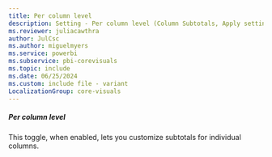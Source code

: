 ```yaml
---
title: Per column level
description: Setting - Per column level (Column Subtotals, Apply settings to, Per column level)
ms.reviewer: juliacawthra
author: JulCsc
ms.author: miguelmyers
ms.service: powerbi
ms.subservice: pbi-corevisuals
ms.topic: include
ms.date: 06/25/2024
ms.custom: include file - variant
LocalizationGroup: core-visuals
---
```

##### Per column level

This toggle, when enabled, lets you customize subtotals for individual columns.
